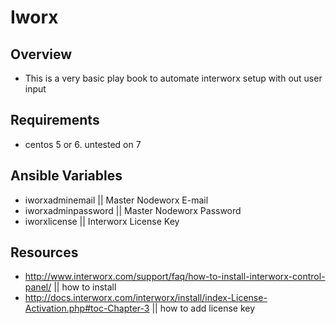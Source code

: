 Iworx
=========================
Overview
-----------------
- This is a very basic play book to automate interworx setup with out user input

Requirements
-----------------
- centos 5 or 6. untested on 7

Ansible Variables
--------------------------
- iworxadminemail        || Master Nodeworx E-mail
- iworxadminpassword     || Master Nodeworx Password
- iworxlicense           || Interworx License Key

Resources
----------------------
- http://www.interworx.com/support/faq/how-to-install-interworx-control-panel/ || how to install
- http://docs.interworx.com/interworx/install/index-License-Activation.php#toc-Chapter-3 || how to add license key
